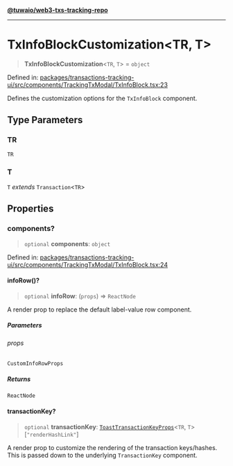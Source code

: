 [**@tuwaio/web3-txs-tracking-repo**](../../../README.md)

***

# TxInfoBlockCustomization\<TR, T\>

> **TxInfoBlockCustomization**\<`TR`, `T`\> = `object`

Defined in: [packages/transactions-tracking-ui/src/components/TrackingTxModal/TxInfoBlock.tsx:23](https://github.com/TuwaIO/web3-transactions-tracking/blob/cafcfd51767ecca0fea12270d048f0222d6b65a2/packages/transactions-tracking-ui/src/components/TrackingTxModal/TxInfoBlock.tsx#L23)

Defines the customization options for the `TxInfoBlock` component.

## Type Parameters

### TR

`TR`

### T

`T` *extends* `Transaction`\<`TR`\>

## Properties

### components?

> `optional` **components**: `object`

Defined in: [packages/transactions-tracking-ui/src/components/TrackingTxModal/TxInfoBlock.tsx:24](https://github.com/TuwaIO/web3-transactions-tracking/blob/cafcfd51767ecca0fea12270d048f0222d6b65a2/packages/transactions-tracking-ui/src/components/TrackingTxModal/TxInfoBlock.tsx#L24)

#### infoRow()?

> `optional` **infoRow**: (`props`) => `ReactNode`

A render prop to replace the default label-value row component.

##### Parameters

###### props

`CustomInfoRowProps`

##### Returns

`ReactNode`

#### transactionKey?

> `optional` **transactionKey**: [`ToastTransactionKeyProps`](../interfaces/ToastTransactionKeyProps.md)\<`TR`, `T`\>\[`"renderHashLink"`\]

A render prop to customize the rendering of the transaction keys/hashes.
This is passed down to the underlying `TransactionKey` component.
